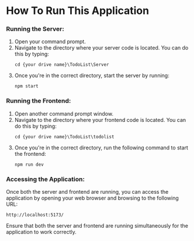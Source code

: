 # How To Run This Application

### Running the Server:
1. Open your command prompt.
2. Navigate to the directory where your server code is located. You can do this by typing:
   ```
   cd {your drive name}\TodoList\Server
   ```
3. Once you're in the correct directory, start the server by running:
   ```
   npm start
   ```

### Running the Frontend:
1. Open another command prompt window.
2. Navigate to the directory where your frontend code is located. You can do this by typing:
   ```
   cd {your drive name}\TodoList\todolist
   ```
3. Once you're in the correct directory, run the following command to start the frontend:
   ```
   npm run dev
   ```

### Accessing the Application:
Once both the server and frontend are running, you can access the application by opening your web browser and browsing to the following URL:
```
http://localhost:5173/
```

Ensure that both the server and frontend are running simultaneously for the application to work correctly.

